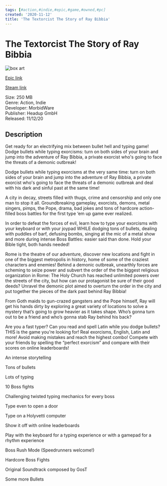 ```yaml
---
tags: [#action,#indie,#epic,#game,#owned,#pc]
created: '2020-11-12'
title: 'The Textorcist The Story of Ray Bibbia'
---
```

# The Textorcist The Story of Ray Bibbia

![box art](https://cdn1.epicgames.com/0f7039ef44ad4ee18f16f19d96cf2a6b/offer/EGS_TheTextorcistTheStoryofRayBibbia_MorbidWare_S1-2560x1440-1afdc9edc6b8ad5d70e777d1df5f43d9.jpg?h=270&amp;resize=1&amp;w=480)

[Epic link](https://www.epicgames.com/store/en-US/p/the-textorcist)

[Steam link](https://store.steampowered.com/app/940680/The_Textorcist_The_Story_of_Ray_Bibbia/?snr=1_7_7_151_150_1)

Size: 250 MB  
Genre: Action, Indie  
Developer: MorbidWare  
Publisher: Headup GmbH  
Released: 11/12/20  

## Description

Get ready for an electrifying mix between bullet hell and typing game! Dodge bullets while typing exorcisms: turn on both sides of your brain and jump into the adventure of Ray Bibbia, a private exorcist who's going to face the threats of a demonic outbreak!

Dodge bullets while typing exorcisms at the very same time: turn on both sides of your brain and jump into the adventure of Ray Bibbia, a private exorcist who's going to face the threats of a demonic outbreak and deal with his dark and sinful past at the same time!

A city in decay, streets filled with thugs, crime and censorship and only one man to stop it all. Groundbreaking gameplay, exorcists, demons, metal singers, pimps, the Pope, drama, bad jokes and tons of hardcore action-filled boss battles for the first type ‘em up game ever realized.

In order to defeat the forces of evil, learn how to type your exorcisms with your keyboard or with your joypad WHILE dodging tons of bullets, dealing with puddles of barf, defusing bombs, singing at the mic of a metal show and more during intense Boss Battles: easier said than done. Hold your Bible tight, both hands needed!

Rome is the theatre of our adventure, discover new locations and fight in one of the biggest metropolis in history, home of some of the craziest characters and enemies! Behind a demonic outbreak, unearthly forces are scheming to seize power and subvert the order of the the biggest religious organization in Rome: The Holy Church has reached unlimited powers over the streets of the city, but how can our protagonist be sure of their good deeds? Unravel the demonic plot aimed to overturn the order in the city and put together the pieces of the dark past behind Ray Bibbia!

From Goth maids to gun-crazed gangsters and the Pope himself, Ray will get his hands dirty by exploring a great variety of locations to solve a mystery that’s going to grow heavier as it takes shape. Who’s gonna turn out to be a friend and who’s gonna stab Ray behind his back?

Are you a fast typer? Can you read and spell Latin while you dodge bullets? THIS is the game you're looking for! Real exorcisms, English, Latin and more! Avoid making mistakes and reach the highest combo! Compete with your friends by spelling the “perfect exorcism” and compare with their scores on online leaderboards!

An intense storytelling

Tons of bullets

Lots of typing

10 Boss fights

Challenging twisted typing mechanics for every boss

Type even to open a door

Type on a Holyvetti computer

Show it off with online leaderboards

Play with the keyboard for a typing experience or with a gamepad for a rhythm experience

Boss Rush Mode (Speedrunners welcome!)

Hardcore Boss Fights

Original Soundtrack composed by GosT

Some more Bullets
